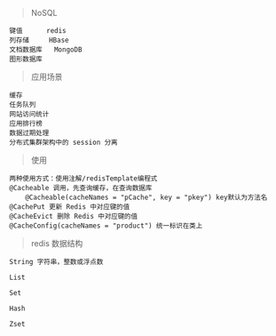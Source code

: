 > NoSQL

    键值      redis
    列存储     HBase
    文档数据库   MongoDB
    图形数据库
    
> 应用场景

    缓存
    任务队列
    网站访问统计
    应用排行榜
    数据过期处理
    分布式集群架构中的 session 分离

> 使用

    两种使用方式：使用注解/redisTemplate编程式
    @Cacheable 调用，先查询缓存，在查询数据库
        @Cacheable(cacheNames = "pCache", key = "pkey") key默认为方法名
    @CachePut 更新 Redis 中对应键的值
    @CacheEvict 删除 Redis 中对应键的值
    @CacheConfig(cacheNames = "product") 统一标识在类上
    
> redis 数据结构

    String 字符串，整数或浮点数
    
    List	
    
    Set	
    
    Hash
    
    Zset
   